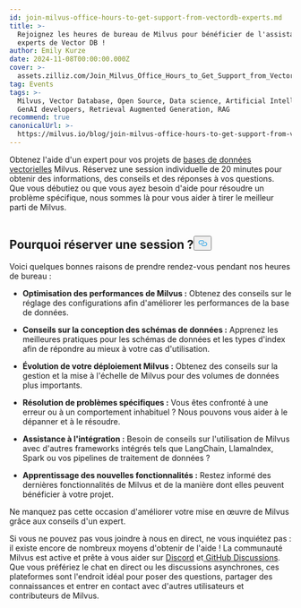 ```yaml
---
id: join-milvus-office-hours-to-get-support-from-vectordb-experts.md
title: >-
  Rejoignez les heures de bureau de Milvus pour bénéficier de l'assistance des
  experts de Vector DB !
author: Emily Kurze
date: 2024-11-08T00:00:00.000Z
cover: >-
  assets.zilliz.com/Join_Milvus_Office_Hours_to_Get_Support_from_Vector_DB_Experts_1_64f88f0607.png
tag: Events
tags: >-
  Milvus, Vector Database, Open Source, Data science, Artificial Intelligence,
  GenAI developers, Retrieval Augmented Generation, RAG
recommend: true
canonicalUrl: >-
  https://milvus.io/blog/join-milvus-office-hours-to-get-support-from-vectordb-experts.md
---
```

<p>Obtenez l'aide d'un expert pour vos projets de <a href="https://zilliz.com/learn/what-is-vector-database">bases de données vectorielles</a> Milvus. Réservez une session individuelle de 20 minutes pour obtenir des informations, des conseils et des réponses à vos questions. Que vous débutiez ou que vous ayez besoin d'aide pour résoudre un problème spécifique, nous sommes là pour vous aider à tirer le meilleur parti de Milvus.</p>
<p><a href="https://meetings.hubspot.com/chloe-williams1/milvus-office-hour">
  <span class="img-wrapper">
    <img translate="no" src="https://assets.zilliz.com/milvus_office_hours_09848e076b.png" alt="" class="doc-image" id="" />
    <span></span>
  </span>
</a></p>
<h2 id="Why-Book-a-Session" class="common-anchor-header">Pourquoi réserver une session ?<button data-href="#Why-Book-a-Session" class="anchor-icon" translate="no">
      <svg translate="no"
        aria-hidden="true"
        focusable="false"
        height="20"
        version="1.1"
        viewBox="0 0 16 16"
        width="16"
      >
        <path
          fill="#0092E4"
          fill-rule="evenodd"
          d="M4 9h1v1H4c-1.5 0-3-1.69-3-3.5S2.55 3 4 3h4c1.45 0 3 1.69 3 3.5 0 1.41-.91 2.72-2 3.25V8.59c.58-.45 1-1.27 1-2.09C10 5.22 8.98 4 8 4H4c-.98 0-2 1.22-2 2.5S3 9 4 9zm9-3h-1v1h1c1 0 2 1.22 2 2.5S13.98 12 13 12H9c-.98 0-2-1.22-2-2.5 0-.83.42-1.64 1-2.09V6.25c-1.09.53-2 1.84-2 3.25C6 11.31 7.55 13 9 13h4c1.45 0 3-1.69 3-3.5S14.5 6 13 6z"
        ></path>
      </svg>
    </button></h2><p>Voici quelques bonnes raisons de prendre rendez-vous pendant nos heures de bureau :</p>
<ul>
<li><p><strong>Optimisation des performances de Milvus :</strong> Obtenez des conseils sur le réglage des configurations afin d'améliorer les performances de la base de données.</p></li>
<li><p><strong>Conseils sur la conception des schémas de données :</strong> Apprenez les meilleures pratiques pour les schémas de données et les types d'index afin de répondre au mieux à votre cas d'utilisation.</p></li>
<li><p><strong>Évolution de votre déploiement Milvus :</strong> Obtenez des conseils sur la gestion et la mise à l'échelle de Milvus pour des volumes de données plus importants.</p></li>
<li><p><strong>Résolution de problèmes spécifiques :</strong> Vous êtes confronté à une erreur ou à un comportement inhabituel ? Nous pouvons vous aider à le dépanner et à le résoudre.</p></li>
<li><p><strong>Assistance à l'intégration :</strong> Besoin de conseils sur l'utilisation de Milvus avec d'autres frameworks intégrés tels que LangChain, LlamaIndex, Spark ou vos pipelines de traitement de données ?</p></li>
<li><p><strong>Apprentissage des nouvelles fonctionnalités :</strong> Restez informé des dernières fonctionnalités de Milvus et de la manière dont elles peuvent bénéficier à votre projet.</p></li>
</ul>
<p>Ne manquez pas cette occasion d'améliorer votre mise en œuvre de Milvus grâce aux conseils d'un expert.</p>
<p>Si vous ne pouvez pas vous joindre à nous en direct, ne vous inquiétez pas : il existe encore de nombreux moyens d'obtenir de l'aide ! La communauté Milvus est active et prête à vous aider sur <a href="https://discord.com/invite/8uyFbECzPX">Discord</a> et<a href="https://github.com/search?q=milvus&amp;type=discussions"> GitHub Discussions</a>. Que vous préfériez le chat en direct ou les discussions asynchrones, ces plateformes sont l'endroit idéal pour poser des questions, partager des connaissances et entrer en contact avec d'autres utilisateurs et contributeurs de Milvus.</p>
